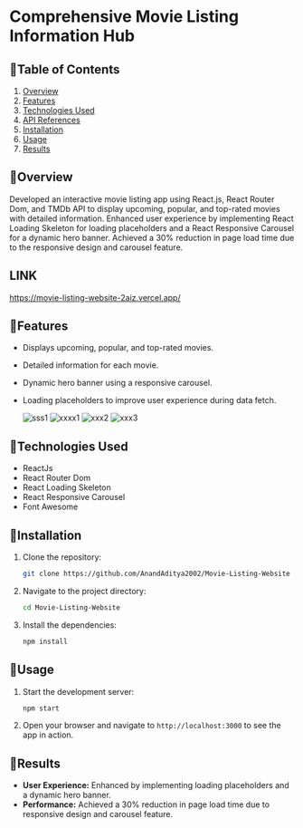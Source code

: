 # Comprehensive Movie Listing Information Hub

## 🚀Table of Contents
1. [Overview](#overview)
2. [Features](#features)
3. [Technologies Used](#technologies-used)
4. [API References](#api-references)
5. [Installation](#installation)
6. [Usage](#usage)
7. [Results](#results)

## 📖Overview
Developed an interactive movie listing app using React.js, React Router Dom, and TMDb API to display upcoming, popular, and top-rated movies with detailed information. Enhanced user experience by implementing React Loading Skeleton for loading placeholders and a React Responsive Carousel for a dynamic hero banner. Achieved a 30% reduction in page load time due to the responsive design and carousel feature.

## LINK 
https://movie-listing-website-2aiz.vercel.app/

## 📖Features
- Displays upcoming, popular, and top-rated movies.
- Detailed information for each movie.
- Dynamic hero banner using a responsive carousel.
- Loading placeholders to improve user experience during data fetch.

  ![sss1](https://github.com/AnandAditya2002/Movie-Listing-Website/assets/96615239/90a336a0-cf65-4c78-970e-fa922a33b3de)
  ![xxxx1](https://github.com/AnandAditya2002/Movie-Listing-Website/assets/96615239/9036265a-8865-482d-bec7-0fe49afb5ec8)
  ![xxx2](https://github.com/AnandAditya2002/Movie-Listing-Website/assets/96615239/f8164676-674f-44b3-bb15-ea37c59cab6c)
  ![xxx3](https://github.com/AnandAditya2002/Movie-Listing-Website/assets/96615239/3af11756-5dee-4d29-8d74-0e3a321a3668)

## 🧵Technologies Used
-  ReactJs
-  React Router Dom
-  React Loading Skeleton
-  React Responsive Carousel
-  Font Awesome

## 📌Installation
1. Clone the repository:
    ```bash
    git clone https://github.com/AnandAditya2002/Movie-Listing-Website
    ```
2. Navigate to the project directory:
    ```bash
    cd Movie-Listing-Website
    ```
3. Install the dependencies:
    ```bash
    npm install
    ```

## 🔰Usage
1. Start the development server:
    ```bash
    npm start
    ```
2. Open your browser and navigate to `http://localhost:3000` to see the app in action.

## 🙌Results
- **User Experience:** Enhanced by implementing loading placeholders and a dynamic hero banner.
- **Performance:** Achieved a 30% reduction in page load time due to responsive design and carousel feature.


